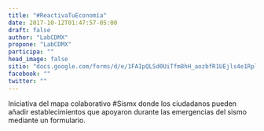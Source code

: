```yaml
---
title: "#ReactivaTuEconomía"
date: 2017-10-12T01:47:57-05:00
draft: false
author: "LabCDMX"
propone: "LabCDMX"
participa: ""
head_image: false
sitio: "docs.google.com/forms/d/e/1FAIpQLSd0UiTfm8hH_aozbfR1UEjls4e1RplXkhbsnvXvQIEOFxYt-Q/viewform"
facebook: ""
twitter: ""
---
```

Iniciativa del mapa colaborativo #Sismx donde los  ciudadanos pueden añadir establecimientos que apoyaron durante las emergencias del sismo mediante un formulario.
